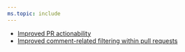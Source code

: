```yaml
---
ms.topic: include
---
```

    
- [Improved PR actionability](#improved-pr-actionability)    
- [Improved comment-related filtering within pull requests](#improved-comment-related-filtering-within-pull-requests)
